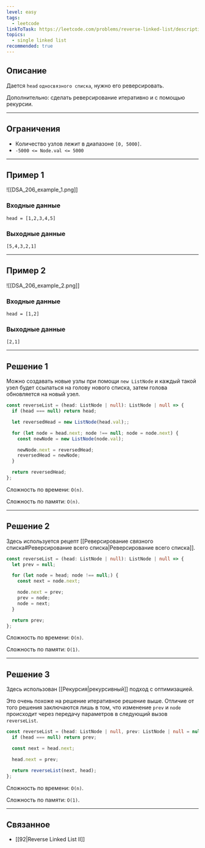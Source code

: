 ```yaml
---
level: easy
tags:
  - leetcode
linkToTask: https://leetcode.com/problems/reverse-linked-list/description/
topics:
  - single linked list
recommended: true
---
```

## Описание

Дается `head` `односвязного списка`, нужно его реверсировать.

Дополнительно: сделать реверсирование итеративно и с помощью рекурсии.

---
## Ограничения

- Количество узлов лежит в диапазоне `[0, 5000]`.
- `-5000 <= Node.val <= 5000`

---
## Пример 1

![[DSA_206_example_1.png]]

### Входные данные

```
head = [1,2,3,4,5]
```
### Выходные данные

```
[5,4,3,2,1]
```

---
## Пример 2

![[DSA_206_example_2.png]]

### Входные данные

```
head = [1,2]
```
### Выходные данные

```
[2,1]
```

---
## Решение 1

Можно создавать новые узлы при помощи `new ListNode` и каждый такой узел будет ссылаться на голову нового списка, затем голова обновляется на новый узел.

```typescript
const reverseList = (head: ListNode | null): ListNode | null => {
  if (head === null) return head;

  let reversedHead = new ListNode(head.val);;

  for (let node = head.next; node !== null; node = node.next) {
    const newNode = new ListNode(node.val);

    newNode.next = reversedHead;
    reversedHead = newNode;
  }

  return reversedHead;
};
```

Сложность по времени: `O(n)`.

Сложность по памяти: `O(n)`.

---
## Решение 2

Здесь используется рецепт [[Реверсирование связного списка#Реверсирование всего списка|Реверсирование всего списка]].

```typescript
const reverseList = (head: ListNode | null): ListNode | null => {
  let prev = null;

  for (let node = head; node !== null;) {
    const next = node.next;

    node.next = prev;
    prev = node;
    node = next;
  }

  return prev;
};
```

Сложность по времени: `O(n)`.

Сложность по памяти: `O(1)`.

---
## Решение 3

Здесь использован [[Рекурсия|рекурсивный]] подход с оптимизацией. 

Это очень похоже на решение итеративное решение выше. Отличие от того решения заключаются лишь в том, что изменение `prev` и `node` происходит через передачу параметров в следующий вызов `reverseList`.

```typescript
const reverseList = (head: ListNode | null, prev: ListNode | null = null): ListNode | null => {
  if (head === null) return prev;

  const next = head.next;

  head.next = prev;

  return reverseList(next, head);
};
```

Сложность по времени: `O(n)`.

Сложность по памяти: `O(1)`.

---
## Связанное

- [[92|Reverse Linked List II]]